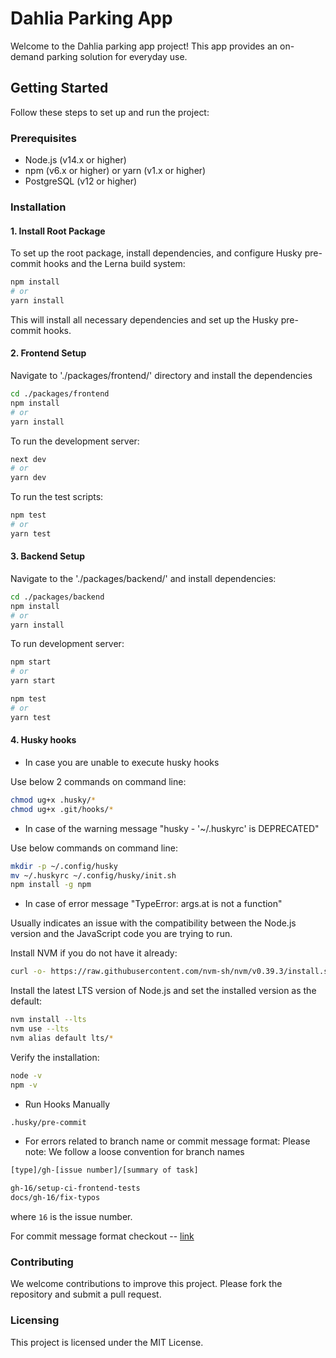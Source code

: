 # Dahlia Parking App

Welcome to the Dahlia parking app project! This app provides an on-demand parking solution for everyday use.

## Getting Started

Follow these steps to set up and run the project:

### Prerequisites

- Node.js (v14.x or higher)
- npm (v6.x or higher) or yarn (v1.x or higher)
- PostgreSQL (v12 or higher)

### Installation

#### 1. Install Root Package

To set up the root package, install dependencies, and configure Husky pre-commit hooks and the Lerna build system:

```bash
npm install
# or
yarn install
```

This will install all necessary dependencies and set up the Husky pre-commit hooks.

#### 2. Frontend Setup

Navigate to './packages/frontend/' directory and install the dependencies

```bash
cd ./packages/frontend
npm install
# or
yarn install
```

To run the development server:

```bash
next dev
# or
yarn dev
```

To run the test scripts:

```bash
npm test
# or
yarn test
```

#### 3. Backend Setup

Navigate to the './packages/backend/' and install dependencies:

```bash
cd ./packages/backend
npm install
# or
yarn install
```

To run development server:

```bash
npm start
# or
yarn start
```

```bash
npm test
# or
yarn test
```

#### 4. Husky hooks

- In case you are unable to execute husky hooks

Use below 2 commands on command line:

```bash
chmod ug+x .husky/*
chmod ug+x .git/hooks/*
```

- In case of the warning message "husky - '~/.huskyrc' is DEPRECATED"

Use below commands on command line:

```bash
mkdir -p ~/.config/husky
mv ~/.huskyrc ~/.config/husky/init.sh
npm install -g npm
```

- In case of error message "TypeError: args.at is not a function"

Usually indicates an issue with the compatibility between the Node.js version and the JavaScript code you are trying to run.

Install NVM if you do not have it already:

```bash
curl -o- https://raw.githubusercontent.com/nvm-sh/nvm/v0.39.3/install.sh | bash

```

Install the latest LTS version of Node.js and set the installed version as the default:

```bash
nvm install --lts
nvm use --lts
nvm alias default lts/*
```

Verify the installation:

```bash
node -v
npm -v
```

- Run Hooks Manually

```bash
.husky/pre-commit
```

- For errors related to branch name or commit message format:
  Please note: We follow a loose convention for branch names

```bash
[type]/gh-[issue number]/[summary of task]

gh-16/setup-ci-frontend-tests
docs/gh-16/fix-typos
```

where `16` is the issue number.

For commit message format checkout -- [link](https://www.conventionalcommits.org/en/v1.0.0/)

### Contributing

We welcome contributions to improve this project. Please fork the repository and submit a pull request.

### Licensing

This project is licensed under the MIT License.
